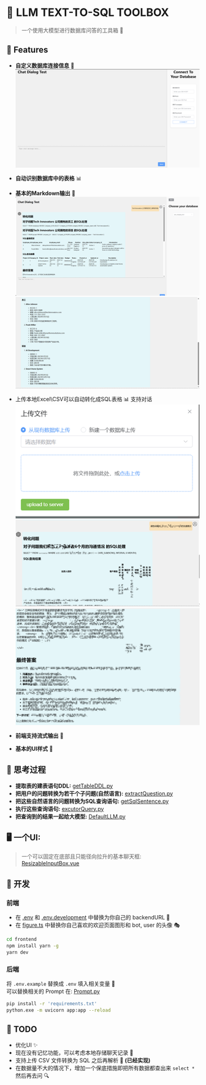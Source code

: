 # 🌟 LLM TEXT-TO-SQL TOOLBOX
> 一个使用大模型进行数据库问答的工具箱 🤖

## 🎉 Features
- **自定义数据库连接信息** 🔗  
  ![Snipaste_2024-09-20_15-47-31.png](pic%2FSnipaste_2024-09-20_15-47-31.png)

- **自动识别数据库中的表格** 📊

- **基本的Markdown输出** 📝  
  ![Snipaste_2024-09-20_15-41-20.png](pic%2FSnipaste_2024-09-20_15-41-20.png)  
  ![Snipaste_2024-09-20_15-41-24.png](pic%2FSnipaste_2024-09-20_15-41-24.png)


- 上传本地Excel\CSV可以自动转化成SQL表格 📊 支持对话
![Snipaste_2024-09-23_13-33-10.png](pic%2FSnipaste_2024-09-23_13-33-10.png)
![img.png](pic%2Fimg.png)
![img_1.png](pic%2Fimg_1.png)
- **前端支持流式输出** 🌊

- **基本的UI样式** 🎨

## 💭 思考过程
- **提取表的建表语句DDL:** [getTableDDL.py](backend%2Fconnector%2FgetTableDDL.py)
- **把用户的问题转换为若干个子问题(自然语言):** [extractQuestion.py](backend%2Fllm%2Fagent%2FextractQuestion.py)
- **把这些自然语言的问题转换为SQL查询语句:** [getSqlSentence.py](backend%2Fllm%2Fagent%2FgetSqlSentence.py)
- **执行这些查询语句:** [excutorQuery.py](backend%2Fconnector%2FexcutorQuery.py)
- **把查询到的结果一起给大模型:** [DefaultLLM.py](backend%2Fllm%2FDefaultLLM.py)

## 🖥️ 一个UI:
> 一个可以固定在底部且只能径向拉升的基本聊天框: [ResizableInputBox.vue](frontend%2Fsrc%2Fplayground%2FResizableInputBox.vue)

## 🚀 开发
### 前端
- 在 [.env](frontend%2F.env) 和 [.env.development](frontend%2F.env.development) 中替换为你自己的 backendURL 🔄
- 在 [figure.ts](frontend%2Fsrc%2Fconst%2Ffigure.ts) 中替换你自己喜欢的欢迎页面图形和 bot, user 的头像 🎭

```bash
cd frontend
npm install yarn -g
yarn dev
```

### 后端
将 `.env.example` 替换成 `.env` 填入相关变量 📝  
可以替换相关的 Prompt 在: [Prompt.py](backend%2FConst%2FPrompt.py)

```bash
pip install -r 'requirements.txt'
python.exe -m uvicorn app:app --reload 
```

## 📝 TODO
- 优化UI ✨
- 现在没有记忆功能，可以考虑本地存储聊天记录 💾
- 支持上传 CSV 文件转换为 SQL 之后再解析 📁 **(已经实现)**
- 在数据量不大的情况下，增加一个保底措施即把所有数据都查出来 `select *` 然后再去问 🔍
